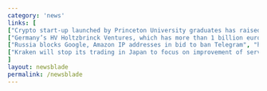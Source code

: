 ```yaml
---
category: 'news'
links: [
["Crypto start-up launched by Princeton University graduates has raised $133 million", "https://www.reuters.com/article/us-crypto-currencies-basis/u-s-cryptocurrency-project-gets-133-million-investment-from-big-investors-idUSKBN1HP249"],
["Germany’s HV Holtzbrinck Ventures, which has more than 1 billion euros ($1.23 billion) under management, is talking to its investors about changing the terms of its next fund so it can buy tokens directly", "https://reut.rs/2qCQ8QW"],
["Russia blocks Google, Amazon IP addresses in bid to ban Telegram", "https://reut.rs/2Hvy8l7"],
["Kraken will stop its trading in Japan to focus on improvement of services in their main geo areas", "https://www.bloomberg.com/news/articles/2018-04-17/cryptocurrency-exchange-kraken-pulls-out-of-japan-citing-costs"]
]
layout: newsblade
permalink: /newsblade
---
```

